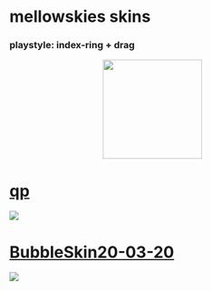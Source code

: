 # mellowskies skins
 ### playstyle: index-ring + drag
 <p align="center">
 <a href="https://osu.ppy.sh/users/11132582">
 <img src="https://a.ppy.sh/11132582"
       width="175"
       height="175">
 </a>

# [qp](https://b.catgirlsare.sexy/VWSh44vXQvAW.osk)
![](https://b.catgirlsare.sexy/CgL93qe-UUrL.jpg)
# [BubbleSkin20-03-20](https://b.catgirlsare.sexy/OIbIX2KwjlNs.osk)
![](https://b.catgirlsare.sexy/l9CFMGUqIdnj.jpg)
 </p>
